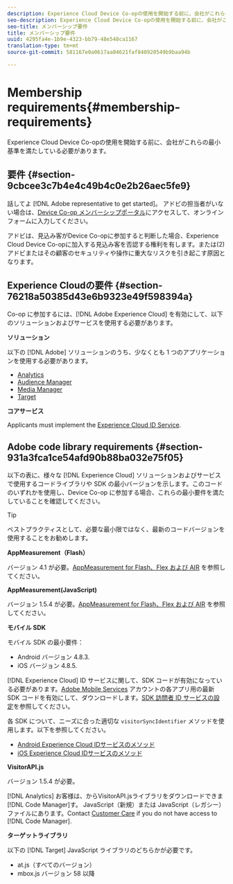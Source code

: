 ```yaml
---
description: Experience Cloud Device Co-opの使用を開始する前に、会社がこれらの最小基準を満たしている必要があります。
seo-description: Experience Cloud Device Co-opの使用を開始する前に、会社がこれらの最小基準を満たしている必要があります。
seo-title: メンバーシップ要件
title: メンバーシップ要件
uuid: 4295fa4e-1b9e-4323-bb79-48e548ca1167
translation-type: tm+mt
source-git-commit: 581167e0a0617aa04621faf840920549b9baa94b

---
```



# Membership requirements{#membership-requirements}

Experience Cloud Device Co-opの使用を開始する前に、会社がこれらの最小基準を満たしている必要があります。

## 要件 {#section-9cbcee3c7b4e4c49b4c0e2b26aec5fe9}

話してよ [!DNL Adobe representative to get started]。 アドビの担当者がいない場合は、[Device Co-op メンバーシップポータル](http://landing.adobe.com/en/na/events/summit/275658-summit-co-op.html)にアクセスして、オンラインフォームに入力してください。

アドビは、見込み客がDevice Co-opに参加すると判断した場合、Experience Cloud Device Co-opに加入する見込み客を否認する権利を有します。または(2)アドビまたはその顧客のセキュリティや操作に重大なリスクを引き起こす原因となります。

## Experience Cloudの要件 {#section-76218a50385d43e6b9323e49f598394a}

Co-op に参加するには、[!DNL Adobe Experience Cloud] を有効にして、以下のソリューションおよびサービスを使用する必要があります。

**ソリューション**

以下の [!DNL Adobe] ソリューションのうち、少なくとも 1 つのアプリケーションを使用する必要があります。

* [Analytics](http://www.adobe.com/marketing-cloud/web-analytics.html)
* [Audience Manager](http://www.adobe.com/marketing-cloud/data-management-platform.html)
* [Media Manager](http://www.adobe.com/marketing-cloud/online-advertising-management.html)
* [Target](http://www.adobe.com/marketing-cloud/testing-targeting.html)

**コアサービス**

Applicants must implement the [Experience Cloud ID Service](https://marketing.adobe.com/resources/help/en_US/mcvid/).

## Adobe code library requirements {#section-931a3fca1ce54afd90b88ba032e75f05}

以下の表に、様々な [!DNL Experience Cloud] ソリューションおよびサービスで使用するコードライブラリや SDK の最小バージョンを示します。このコードのいずれかを使用し、Device Co-op に参加する場合、これらの最小要件を満たしていることを確認してください。

>[!TIP]
>
>ベストプラクティスとして、必要な最小限ではなく、最新のコードバージョンを使用することをお勧めします。

**AppMeasurement（Flash）**

バージョン 4.1 が必要。[AppMeasurement for Flash、Flex および AIR](https://marketing.adobe.com/resources/help/en_US/sc/appmeasurement/flash/) を参照してください。

**AppMeasurement(JavaScript)**

バージョン 1.5.4 が必要。[AppMeasurement for Flash、Flex および AIR](https://marketing.adobe.com/resources/help/en_US/sc/appmeasurement/flash/) を参照してください。

**モバイル SDK**

モバイル SDK の最小要件：

* Android バージョン 4.8.3.
* iOS バージョン 4.8.5.

[!DNL Experience Cloud] ID サービスに関して、SDK コードが有効になっている必要があります。[Adobe Mobile Services](https://mobilemarketing.adobe.com/) アカウントの各アプリ用の最新 SDK コードを有効にして、ダウンロードします。[SDK 訪問者 ID サービスの設定](https://marketing.adobe.com/resources/help/en_US/mobile/?f=t_config_visitor.html)を参照してください。

各 SDK について、ニーズに合った適切な `visitorSyncIdentifier` メソッドを使用します。以下を参照してください。

* [Android Experience Cloud IDサービスのメソッド](https://marketing.adobe.com/resources/help/en_US/mobile/android/mc_methods.html)
* [iOS Experience Cloud IDサービスのメソッド](https://marketing.adobe.com/resources/help/en_US/mobile/ios/?f=mc_methods.html)

**VisitorAPI.js**

バージョン 1.5.4 が必要。

[!DNL Analytics] お客様は、からVisitorAPI.jsライブラリをダウンロードできま [!DNL Code Manager]す。 JavaScript（新規）または JavaScript（レガシー）ファイルにあります。Contact [Customer Care](https://helpx.adobe.com/marketing-cloud/contact-support.html) if you do not have access to [!DNL Code Manager].

**ターゲットライブラリ**

以下の [!DNL Target] JavaScript ライブラリのどちらかが必要です。

* at.js（すべてのバージョン）
* mbox.js バージョン 58 以降

